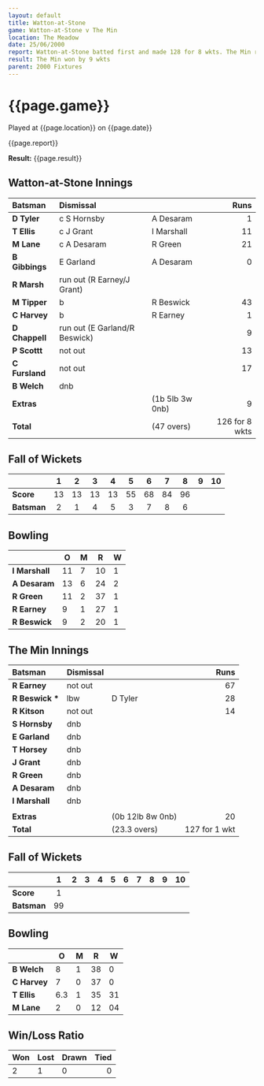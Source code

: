 ```yaml
---
layout: default
title: Watton-at-Stone
game: Watton-at-Stone v The Min
location: The Meadow
date: 25/06/2000
report: Watton-at-Stone batted first and made 128 for 8 wkts. The Min replied with 127 for 1 wkt
result: The Min won by 9 wkts
parent: 2000 Fixtures
---
```


# {{page.game}}

Played at {{page.location}} on {{page.date}}

{{page.report}}

**Result:** {{page.result}}


## Watton-at-Stone Innings

| Batsman | Dismissal |  | Runs |
|:---|:---|---|---:|
| **D Tyler** | c S Hornsby | A Desaram | 1 |
| **T Ellis** | c J Grant | I Marshall | 11 |
| **M Lane** | c A Desaram | R Green | 21 |
| **B Gibbings** | E Garland | A Desaram | 0 |
| **R Marsh** | run out (R Earney/J Grant) |   |  | 0 |
| **M Tipper** | b | R Beswick | 43 |
| **C Harvey** | b | R Earney | 1 |
| **D Chappell** | run out (E Garland/R Beswick) |  | 9 |
| **P Scottt** | not out |  | 13 |
| **C Fursland** | not out |  | 17 |
| **B Welch** | dnb |  |  |
| **Extras** | | (1b 5lb 3w 0nb) | 9 |
| **Total** | | (47 overs) | 126 for 8 wkts |

## Fall of Wickets

| | 1 | 2 | 3 | 4 | 5 | 6 | 7 | 8 | 9 | 10 |
|---|:---:|:---:|:---:|:---:|:---:|:---:|:---:|:---:|:---:|:---:|
| **Score** | 13 | 13 | 13 | 13 | 55 | 68 | 84 | 96 |  |  |
| **Batsman** | 2 | 1 | 4 | 5 | 3 | 7 | 8 | 6 |  |  |

## Bowling

| | O | M | R | W |
|---|---|---|---|---|
| **I Marshall** | 11 | 7 | 10 | 1 |
| **A Desaram** | 13 | 6 | 24 | 2 |
| **R Green** | 11 | 2 | 37 | 1 |
| **R Earney** | 9 | 1 | 27 | 1 |
| **R Beswick** | 9 | 2 | 20 | 1 |

## The Min Innings

| Batsman | Dismissal |  | Runs |
|:---|:---|---|---:|
| **R Earney** | not out |  | 67 |
| **R Beswick &#42;** | lbw | D Tyler | 28 |
| **R Kitson** | not out |  | 14 |
| **S Hornsby** | dnb |  |  |
| **E Garland** | dnb |  |  |
| **T Horsey** | dnb |  |  |
| **J Grant** | dnb |  |  |
| **R Green** | dnb |  |  |
| **A Desaram** | dnb |  |  |
| **I Marshall** | dnb |  |  |
|  |  |  |  |
| **Extras** | | (0b 12lb 8w 0nb) | 20 |
| **Total** | | (23.3 overs) | 127 for 1 wkt |

## Fall of Wickets

| | 1 | 2 | 3 | 4 | 5 | 6 | 7 | 8 | 9 | 10 |
|---|:---:|:---:|:---:|:---:|:---:|:---:|:---:|:---:|:---:|:---:|
| **Score** | 1 |  |  |  |  |  |  |  |  |  |
| **Batsman** | 99 |  |  |  |  |  |  |  |  |  |

## Bowling

| | O | M | R | W |
|---|---|---|---|---|
| **B Welch** | 8 | 1 | 38 | 0 |
| **C Harvey** | 7 | 0 | 37 | 0 |
| **T Ellis** | 6.3 | 1 | 35 | 31|
| **M Lane** | 2 | 0 | 12 |04 |

## Win/Loss Ratio

| Won | Lost | Drawn | Tied |
|:---|:---|:---|---:|
| 2 | 1 | 0 | 0 |